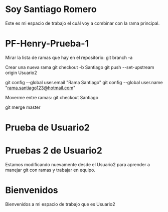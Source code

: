 # Soy Santiago Romero

Este es mi espacio de trabajo el cuál voy a combinar con la rama principal.
# PF-Henry-Prueba-1

Mirar la lista de ramas que hay en el repositorio:
git branch -a

Crear una nueva rama
git checkout -b Santiago
git push --set-upstream origin Usuario2

git config --global user.email "Rama Santiago"
git config --global user.name "rama.santiago123@hotmail.com"

Moverme entre ramas:
git checkout Santiago

git merge master

# Prueba de Usuario2
# Pruebas 2 de Usuario2

Estamos modificando nuevamente desde el Usuario2 para aprender a manejar git con ramas y trabajar en equipo.

# Bienvenidos

Bienvenidos a mi espacio de trabajo que es Usuario2
